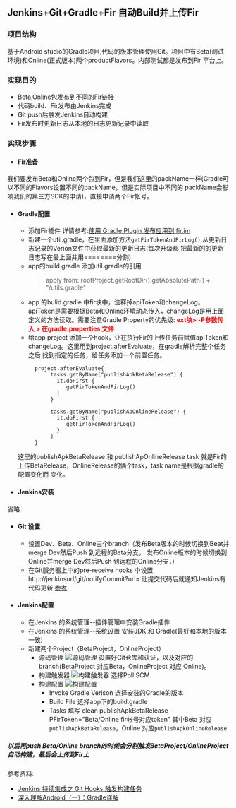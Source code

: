 ## Jenkins+Git+Gradle+Fir 自动Build并上传Fir

### 项目结构
基于Android studio的Gradle项目,代码的版本管理使用Git。项目中有Beta(测试环境)和Online(正式版本)两个productFlavors。内部测试都是发布到Fir
平台上。
### 实现目的
* Beta,Online包发布到不同的Fir链接
* 代码build、Fir发布由Jenkins完成
* Git push后触发Jenkins自动构建
* Fir发布时更新日志从本地的日志更新记录中读取

### 实现步骤

* #### Fir准备
我们要发布Beta和Online两个包到Fir，但是我们这里的packName一样(Gradle可以不同的Flavors设置不同的packName，但是实际项目中不同的
packName会影响我们的第三方SDK的申请)，直接申请两个Fir帐号。

* #### Gradle配置
    * 添加Fir插件 详情参考:[使用 Gradle Plugin 发布应用到 fir.im](http://blog.fir.im/gradle/)
    * 新建一个util.gradle，在里面添加方法`getFirTokenAndFirLog()`,从更新日志记录的Verion文件中获取最新的更新日志(每次升级都
    把最新的的更新日志写在最上面并用========分割)
    * app的build.gradle 添加util.gradle的引用
        > apply from: rootProject.getRootDir().getAbsolutePath() + "/utils.gradle"
    * app 的bulid.gradle 中fir块中，注释掉apiToken和changeLog。apiToken是需要根据Beta和Online环境动态传入，changeLog是用上面
    定义的方法读取。需要注意Gradle Property的优先级: **<font color="red">ext块> -P参数传入 > 在gradle.properties 文件</font>**
    * 给app project 添加一个hook，让在执行Fir的上传任务前赋值apiToken和changeLog。这里用到project.afterEvaluate，在gradle解析完整个任务之后
    找到指定的任务，给任务添加一个前置任务。
        ```
          project.afterEvaluate{
               tasks.getByName("publishApkBetaRelease") {
                 it.doFirst {
                    getFirTokenAndFirLog()
                 }
               }

               tasks.getByName("publishApOnlineRelease") {
                 it.doFirst {
                    getFirTokenAndFirLog()
                 }
               }
          }
        ```
    这里的publishApkBetaRelease 和 publishApOnlineRelease task 就是Fir的上传BetaRelease，OnlineRelease的俩个task，task name是根据gradle的配置变化而
    变化。
    
* #### Jenkins安装
省略
* #### Git 设置
    * 设置Dev、Beta、Online三个branch（发布Beta版本的时候切换到Beat并merge Dev然后Push 到远程的Beta分支，
    发布Online版本的时候切换到Online并merge Dev然后Push 到远程的Online分支，）
    * 在Git服务器上中的pre-receive hooks 中设置 http://jenkinsurl/git/notifyCommit?url=<URL of the Git repository>
    让提交代码后就通知Jenkins有代码更新 [参考](https://zoakerc.com/archives/jenkins-series-trigger-build-through-git-hooks/)
    
* #### Jenkins配置
    * 在Jenkins 的系统管理--插件管理中安装Gradle插件
    * 在Jenkins 的系统管理--系统设置 安装JDK 和 Gradle(最好和本地的版本一致)
    * 新建两个Project（BetaProject，OnlineProject）
        * 源码管理
        ![源码管理](1.png)
        设置好Git仓库和认证，以及对应的branch(BetaProject 对应Beta，OnlineProject 对应 Online)。
        * 构建触发器
        ![构建触发器](2.png)
        选择Poll SCM
        * 构建配置
        ![构建配置](3.png)
            * Invoke Gradle Verison 选择安装的Gradle的版本
            * Build File 选择app下的build.gradle
            * Tasks 填写 clean publishApkBetaRelease -PFirToken="Beta/Online fir帐号对应token"
            其中Beta 对应 `publishApkBetaRelease`，Online 对应`publishApkOnlineRelease`

##### 以后再push Beta/Online branch的时候会分别触发BetaProject/OnlineProject 自动构建，最后会上传到Fir上



参考资料:

+ [Jenkins 持续集成之 Git Hooks 触发构建任务](https://zoakerc.com/archives/jenkins-series-trigger-build-through-git-hooks/)
+ [深入理解Android（一）：Gradle详解](http://www.infoq.com/cn/articles/android-in-depth-gradle)

